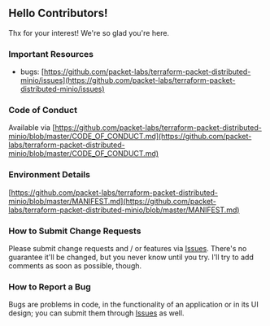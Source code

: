 ## Hello Contributors!
  Thx for your interest! We're so glad you're here. 

### Important Resources
  - bugs: [https://github.com/packet-labs/terraform-packet-distributed-minio/issues](https://github.com/packet-labs/terraform-packet-distributed-minio/issues)

### Code of Conduct
Available via [https://github.com/packet-labs/terraform-packet-distributed-minio/blob/master/CODE_OF_CONDUCT.md](https://github.com/packet-labs/terraform-packet-distributed-minio/blob/master/CODE_OF_CONDUCT.md)

### Environment Details
[https://github.com/packet-labs/terraform-packet-distributed-minio/blob/master/MANIFEST.md](https://github.com/packet-labs/terraform-packet-distributed-minio/blob/master/MANIFEST.md)

### How to Submit Change Requests
Please submit change requests and / or features via [Issues](https://github.com/packet-labs/terraform-packet-distributed-minio/issues). There's no guarantee it'll be changed, but you never know until you try. I'll try to add comments as soon as possible, though.

### How to Report a Bug
Bugs are problems in code, in the functionality of an application or in its UI design; you can submit them through [Issues](https://github.com/packet-labs/terraform-packet-distributed-minio/issues) as well.
